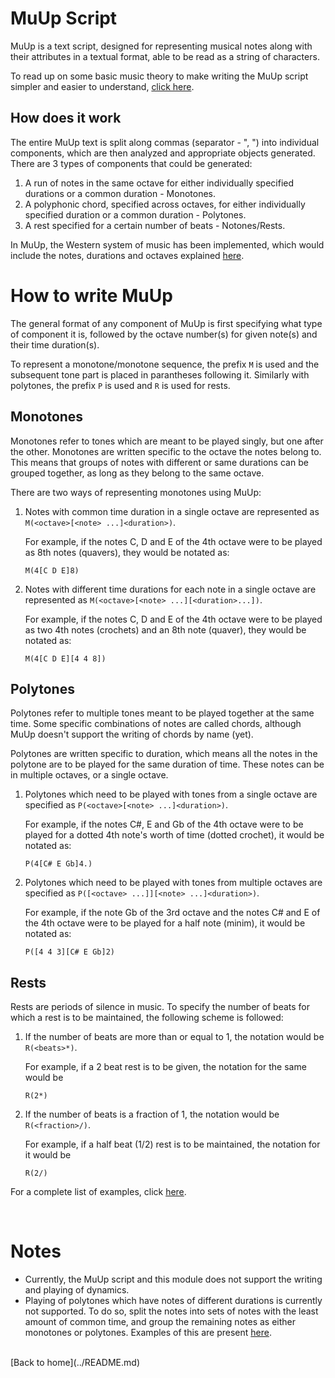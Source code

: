 # MuUp Script

MuUp is a text script, designed for representing musical notes along with their attributes in a textual format, able to be read as a string of characters.

To read up on some basic music theory to make writing the MuUp script simpler and easier to understand, [click here](theory.md).

## How does it work

The entire MuUp text is split along commas (separator - ", ") into individual components, which are then analyzed and appropriate objects generated. There are 3 types of components that could be generated:
1. A run of notes in the same octave for either individually specified durations or a common duration - Monotones.
2. A polyphonic chord, specified across octaves, for either individually specified duration or a common duration - Polytones.
3. A rest specified for a certain number of beats - Notones/Rests.

In MuUp, the Western system of music has been implemented, which would include the notes, durations and octaves explained [here](theory.md#notes).

# How to write MuUp

The general format of any component of MuUp is first specifying what type of component it is, followed by the octave number(s) for given note(s) and their time duration(s).

To represent a monotone/monotone sequence, the prefix `M` is used and the subsequent tone part is placed in parantheses following it. Similarly with polytones, the prefix `P` is used and `R` is used for rests.

## Monotones

Monotones refer to tones which are meant to be played singly, but one after the other. Monotones are written specific to the octave the notes belong to. This means that groups of notes with different or same durations can be grouped together, as long as they belong to the same octave. 

There are two ways of representing monotones using MuUp:

1. Notes with common time duration in a single octave are represented as `M(<octave>[<note> ...]<duration>)`.
   
    For example, if the notes C, D and E of the 4th octave were to be played as 8th notes (quavers), they would be notated as: 
    ``` 
    M(4[C D E]8) 
    ```
2. Notes with different time durations for each note in a single octave are represented as `M(<octave>[<note> ...][<duration>...])`. 

    For example, if the notes C, D and E of the 4th octave were to be played as two 4th notes (crochets) and an 8th note (quaver), they would be notated as:
    ```
    M(4[C D E][4 4 8])
    ```

## Polytones

Polytones refer to multiple tones meant to be played together at the same time. Some specific combinations of notes are called chords, although MuUp doesn't support the writing of chords by name (yet).

Polytones are written specific to duration, which means all the notes in the polytone are to be played for the same duration of time. These notes can be in multiple octaves, or a single octave.

1. Polytones which need to be played with tones from a single octave are specified as `P(<octave>[<note> ...]<duration>)`.
    
    For example, if the notes C#, E and Gb of the 4th octave were to be played for a dotted 4th note's worth of time (dotted crochet), it would be notated as:
    ```
    P(4[C# E Gb]4.)
    ```

2. Polytones which need to be played with tones from multiple octaves are specified as `P([<octave> ...]][<note> ...]<duration>)`.
    
    For example, if the note Gb of the 3rd octave and the notes C# and E of the 4th octave were to be played for a half note (minim), it would be notated as:
    ```
    P([4 4 3][C# E Gb]2)
    ```

## Rests

Rests are periods of silence in music. To specify the number of beats for which a rest is to be maintained, the following scheme is followed:

1. If the number of beats are more than or equal to 1, the notation would be `R(<beats>*)`.

    For example, if a 2 beat rest is to be given, the notation for the same would be
    ```
    R(2*)
    ```

2. If the number of beats is a fraction of 1, the notation would be `R(<fraction>/)`.

    For example, if a half beat (1/2) rest is to be maintained, the notation for it would be
    ```
    R(2/)
    ```

For a complete list of examples, click [here](examples.md).

<br>

# Notes
- Currently, the MuUp script and this module does not support the writing and playing of dynamics.
- Playing of polytones which have notes of different durations is currently not supported. To do so, split the notes into sets of notes with the least amount of common time, and group the remaining notes as either monotones or polytones. Examples of this are present [here](examples.md).

<br>
[Back to home](../README.md)